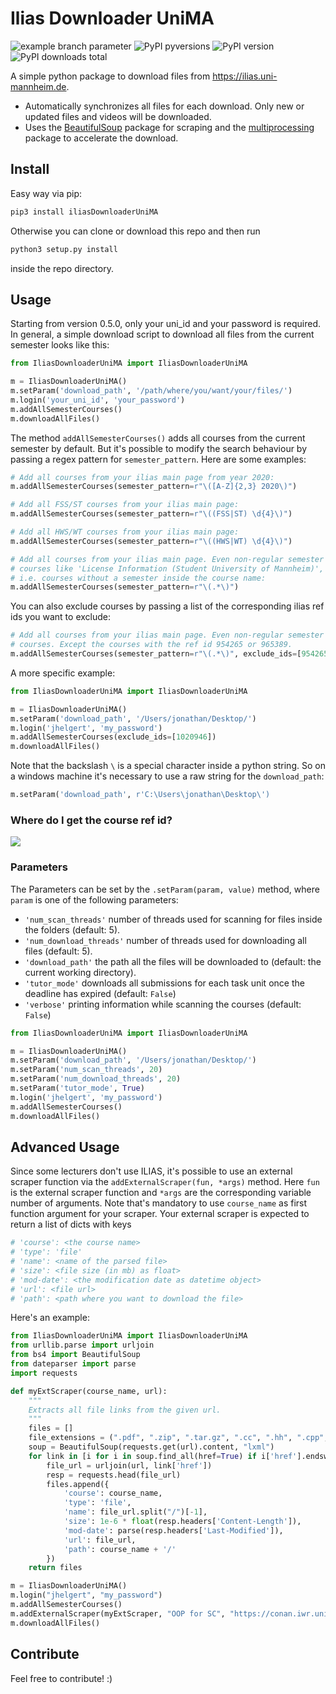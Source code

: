 
# Ilias Downloader UniMA

![example branch parameter](https://img.shields.io/github/workflow/status/jhelgert/iliasDownloaderUniMA/Tests/master)
![PyPI pyversions](https://img.shields.io/pypi/pyversions/iliasdownloaderunima)
![PyPI version](https://img.shields.io/pypi/v/iliasdownloaderunima)
![PyPI downloads total](https://img.shields.io/pypi/dm/iliasdownloaderunima)

A simple python package to download files from https://ilias.uni-mannheim.de.

- Automatically synchronizes all files for each download. Only new or updated files and videos will be downloaded.
- Uses the [BeautifulSoup](https://www.crummy.com/software/BeautifulSoup/bs4/doc/) package for scraping and the [multiprocessing](https://docs.python.org/3/library/multiprocessing.html) package to accelerate the download.

## Install

Easy way via pip:

```bash
pip3 install iliasDownloaderUniMA
```

Otherwise you can clone or download this repo and then run

``` bash
python3 setup.py install 
```

inside the repo directory.

## Usage

Starting from version 0.5.0, only your uni_id and your password is required.
In general, a simple download script to download all files from the current
semester looks like this:

```python
from IliasDownloaderUniMA import IliasDownloaderUniMA

m = IliasDownloaderUniMA()
m.setParam('download_path', '/path/where/you/want/your/files/')
m.login('your_uni_id', 'your_password')
m.addAllSemesterCourses()
m.downloadAllFiles()
```

The method `addAllSemesterCourses()` adds all courses from the current semester
 by default. But it's possible to modify the search behaviour by passing a regex
pattern for `semester_pattern`. Here are some examples:

``` python
# Add all courses from your ilias main page from year 2020:
m.addAllSemesterCourses(semester_pattern=r"\([A-Z]{2,3} 2020\)")
```

``` python
# Add all FSS/ST courses from your ilias main page:
m.addAllSemesterCourses(semester_pattern=r"\((FSS|ST) \d{4}\)")
```

``` python
# Add all HWS/WT courses from your ilias main page:
m.addAllSemesterCourses(semester_pattern=r"\((HWS|WT) \d{4}\)")
```

``` python
# Add all courses from your ilias main page. Even non-regular semester
# courses like 'License Information (Student University of Mannheim)',
# i.e. courses without a semester inside the course name:
m.addAllSemesterCourses(semester_pattern=r"\(.*\)")
```

You can also exclude courses by passing a list of the corresponding
ilias ref ids you want to exclude:

``` python
# Add all courses from your ilias main page. Even non-regular semester
# courses. Except the courses with the ref id 954265 or 965389.
m.addAllSemesterCourses(semester_pattern=r"\(.*\)", exclude_ids=[954265, 965389])
```

A more specific example:

```python
from IliasDownloaderUniMA import IliasDownloaderUniMA

m = IliasDownloaderUniMA()
m.setParam('download_path', '/Users/jonathan/Desktop/')
m.login('jhelgert', 'my_password')
m.addAllSemesterCourses(exclude_ids=[1020946])
m.downloadAllFiles()
```

Note that the backslash `\` is a special character inside a python string.
So on a windows machine it's necessary to use a raw string for the `download_path`:

```python
m.setParam('download_path', r'C:\Users\jonathan\Desktop\')
```


### Where do I get the course ref id?

![](https://i.imgur.com/1MKl9un.png)

### Parameters

The Parameters can be set by the `.setParam(param, value)` method, where
`param` is one of the following parameters:

- `'num_scan_threads'` number of threads used for scanning for files
inside the folders (default: 5).
- `'num_download_threads'` number of threads used for downloading all files (default: 5).
- `'download_path'` the path all the files will be downloaded to (default: the current working directory).
- `'tutor_mode'` downloads all submissions for each task unit once the deadline has expired (default: `False`)
- `'verbose'` printing information while scanning the courses (default: `False`)


```python
from IliasDownloaderUniMA import IliasDownloaderUniMA

m = IliasDownloaderUniMA()
m.setParam('download_path', '/Users/jonathan/Desktop/')
m.setParam('num_scan_threads', 20)
m.setParam('num_download_threads', 20)
m.setParam('tutor_mode', True)
m.login('jhelgert', 'my_password')
m.addAllSemesterCourses()
m.downloadAllFiles()
```

## Advanced Usage

Since some lecturers don't use ILIAS, it's possible to use an
external scraper function via the `addExternalScraper(fun, *args)`
method. Here `fun` is the external scraper function and `*args`
are the corresponding variable number of arguments.
Note that's mandatory to use `course_name` as first function
argument for your scraper. Your external scraper is expected to
return a list of dicts with keys

``` python
# 'course': <the course name>
# 'type': 'file'
# 'name': <name of the parsed file>
# 'size': <file size (in mb) as float>
# 'mod-date': <the modification date as datetime object>
# 'url': <file url>
# 'path': <path where you want to download the file>
```

Here's an example:

``` python
from IliasDownloaderUniMA import IliasDownloaderUniMA
from urllib.parse import urljoin
from bs4 import BeautifulSoup
from dateparser import parse
import requests

def myExtScraper(course_name, url):
	"""
	Extracts all file links from the given url.
	"""
	files = []
	file_extensions = (".pdf", ".zip", ".tar.gz", ".cc", ".hh", ".cpp", ".h")
	soup = BeautifulSoup(requests.get(url).content, "lxml")
	for link in [i for i in soup.find_all(href=True) if i['href'].endswith(file_extensions)]: 
		file_url = urljoin(url, link['href'])
		resp = requests.head(file_url)
		files.append({
			'course': course_name,
			'type': 'file',
			'name': file_url.split("/")[-1],
			'size': 1e-6 * float(resp.headers['Content-Length']),
			'mod-date': parse(resp.headers['Last-Modified']),
			'url': file_url,
			'path': course_name + '/'
		})
	return files

m = IliasDownloaderUniMA()
m.login("jhelgert", "my_password")
m.addAllSemesterCourses()
m.addExternalScraper(myExtScraper, "OOP for SC", "https://conan.iwr.uni-heidelberg.de/teaching/oopfsc_ws2020/")
m.downloadAllFiles()
```


## Contribute

Feel free to contribute! :)
